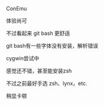 ConEmu

体验尚可

不过看起来 git bash 更舒适

git bash有一些字体没有安装，解析错误

cygwin尝试中

感觉还不错，甚至能安装zsh

不过之前最好手选 zsh、lynx，etc.

稍显卡顿